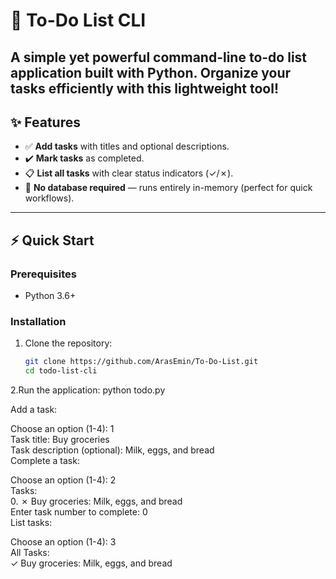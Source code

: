 # 📝 To-Do List CLI  

A simple yet powerful command-line to-do list application built with Python. Organize your tasks efficiently with this lightweight tool!  
---

## ✨ Features  
- ✅ **Add tasks** with titles and optional descriptions.  
- ✔️ **Mark tasks** as completed.  
- 📋 **List all tasks** with clear status indicators (✓/✗).  
- 🚀 **No database required** — runs entirely in-memory (perfect for quick workflows).  

---

## ⚡ Quick Start  

### Prerequisites  
- Python 3.6+  

### Installation  
1. Clone the repository:  
   ```bash
   git clone https://github.com/ArasEmin/To-Do-List.git
   cd todo-list-cli

2.Run the application:
  python todo.py

Add a task:

  Choose an option (1-4): 1  
  Task title: Buy groceries  
  Task description (optional): Milk, eggs, and bread  
  Complete a task:

Choose an option (1-4): 2  
  Tasks:  
    0. ✗ Buy groceries: Milk, eggs, and bread  
    Enter task number to complete: 0  
    List tasks:

Choose an option (1-4): 3  
  All Tasks:  
    ✓ Buy groceries: Milk, eggs, and bread  
